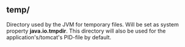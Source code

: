 ## temp/
Directory used by the JVM for temporary files. Will be set as system property __java.io.tmpdir__.
This directory will also be used for the application's/tomcat's PID-file by default.
